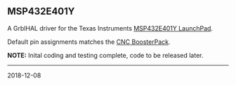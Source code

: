 ## MSP432E401Y

A GrblHAL driver for the Texas Instruments [MSP432E401Y LaunchPad](http://www.ti.com/tool/MSP-EXP432E401Y#).

Default pin assignments matches the [CNC BoosterPack](https://github.com/terjeio/CNC_Boosterpack).

**NOTE:** Inital coding and testing complete, code to be released later.


---
2018-12-08
